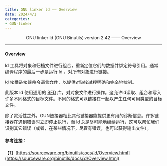 ```yaml
---
title: GNU linker ld —— Overview
date: 2024/4/1
categories: 
- GUN-linker
---
```


<center>
GNU linker ld (GNU Binutils) version 2.42 —— Overview
</center>

<!--more-->

***

#### Overview
ld 工具将对象和归档文件进行组合，重新定位它们的数据并绑定符号引用。通常编译程序的最后一步是运行 ld ，对所有对象进行链接。

ld 接受链接器命令语言文件，以提供对链接过程明确和完全地控制。

此版本 ld 使用通用的 [BFD](https://sourceware.org/binutils/docs/ld/BFD.html) 库，对对象文件进行操作。这允许ld读取、组合和写入许多不同格式的目标文件。不同的格式可以链接在一起以产生任何可用类型的目标文件。

除了灵活性之外，GUN链接器相比其他链接器能提供更有用的诊断信息。许多链接器在遇到错误时立即停止执行，而 ld 总是尽可能地继续运行，这可以帮忙我们识别其它错误（或者，在某些情况下，尽管有错误，也可以获得输出文件）。

#### 参考连接：
【1】[https://sourceware.org/binutils/docs/ld/Overview.html](https://sourceware.org/binutils/docs/ld/Overview.html)